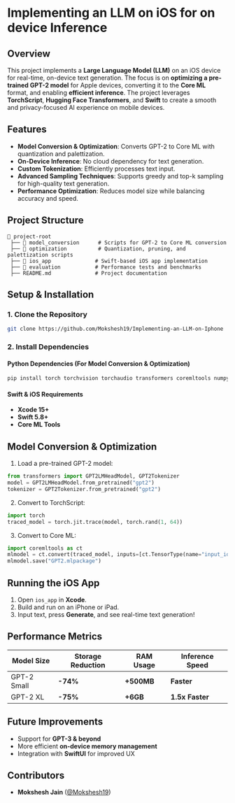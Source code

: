 # Implementing an LLM on iOS for on device Inference

## Overview
This project implements a **Large Language Model (LLM)** on an iOS device for real-time, on-device text generation. The focus is on **optimizing a pre-trained GPT-2 model** for Apple devices, converting it to the **Core ML** format, and enabling **efficient inference**. The project leverages **TorchScript**, **Hugging Face Transformers**, and **Swift** to create a smooth and privacy-focused AI experience on mobile devices.

## Features
- **Model Conversion & Optimization**: Converts GPT-2 to Core ML with quantization and palettization.
- **On-Device Inference**: No cloud dependency for text generation.
- **Custom Tokenization**: Efficiently processes text input.
- **Advanced Sampling Techniques**: Supports greedy and top-k sampling for high-quality text generation.
- **Performance Optimization**: Reduces model size while balancing accuracy and speed.

## Project Structure
```
📂 project-root
 ├── 📂 model_conversion      # Scripts for GPT-2 to Core ML conversion
 ├── 📂 optimization          # Quantization, pruning, and palettization scripts
 ├── 📂 ios_app              # Swift-based iOS app implementation
 ├── 📂 evaluation           # Performance tests and benchmarks
 ├── README.md              # Project documentation
```

## Setup & Installation
### 1. Clone the Repository
```sh
git clone https://github.com/Mokshesh19/Implementing-an-LLM-on-Iphone
```

### 2. Install Dependencies
#### Python Dependencies (For Model Conversion & Optimization)
```sh
pip install torch torchvision torchaudio transformers coremltools numpy
```

#### Swift & iOS Requirements
- **Xcode 15+**
- **Swift 5.8+**
- **Core ML Tools**

## Model Conversion & Optimization
1. Load a pre-trained GPT-2 model:
```python
from transformers import GPT2LMHeadModel, GPT2Tokenizer
model = GPT2LMHeadModel.from_pretrained("gpt2")
tokenizer = GPT2Tokenizer.from_pretrained("gpt2")
```
2. Convert to TorchScript:
```python
import torch
traced_model = torch.jit.trace(model, torch.rand(1, 64))
```
3. Convert to Core ML:
```python
import coremltools as ct
mlmodel = ct.convert(traced_model, inputs=[ct.TensorType(name="input_ids", shape=(1, 64), dtype=int)])
mlmodel.save("GPT2.mlpackage")
```

## Running the iOS App
1. Open `ios_app` in **Xcode**.
2. Build and run on an iPhone or iPad.
3. Input text, press **Generate**, and see real-time text generation!

## Performance Metrics
| Model Size   | Storage Reduction | RAM Usage | Inference Speed |
|-------------|------------------|-----------|----------------|
| GPT-2 Small | **-74%**         | **+500MB**| **Faster** |
| GPT-2 XL    | **-75%**         | **+6GB**  | **1.5x Faster** |

## Future Improvements
- Support for **GPT-3 & beyond**
- More efficient **on-device memory management**
- Integration with **SwiftUI** for improved UX

## Contributors
- **Mokshesh Jain** ([@Mokshesh19](https://github.com/Mokshesh19))



